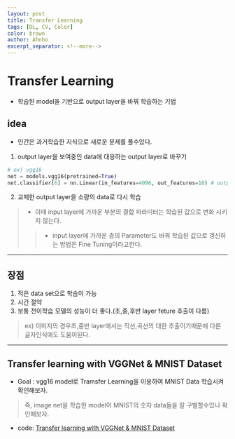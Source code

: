 ```yaml
---
layout: post
title: Transfer Learning 
tags: [DL, CV, Color]
color: brown
author: Ahnho
excerpt_separator: <!--more-->
---
```


# Transfer Learning 
- 학습된 model을 기반으로 output layer을 바꿔 학습하는 기법

<!--more-->

## idea 
- 인간은 과거학습한 지식으로 새로운 문제를 풀수있다.

1. output layer을 보여중인 data에 대응하는 output layer로 바꾸기
```python
# ex) vgg16
net = models.vgg16(pretrained=True)
net.classifier[6] = nn.Linear(in_features=4096, out_features=10) # output layer 
```

2. 교체한 output layer을 소량의 data로 다시 학습 
> - 이때 input layer에 가까운 부분의 결합 파라미터는 학습된 값으로 변화 시키지 않는다.
>> - input layer에 가까운 층의 Parameter도 바꿔 학습된 값으로 갱신하는 방법은 Fine Tuning이라고한다.

---

## 장점
1. 적은 data set으로 학습이 가능
2. 시간 절약
3. 보통 전이학습 모델의 성능이 더 좋다.(초,중,후반 layer feture 추출이 다름)
> ex) 이미지의 경우초,중반 layer에서는 직선,곡선의 대한 추출이기때문에 다른 글자인식에도 도움이된다.

---

## Transfer learning with VGGNet & MNIST Dataset

- Goal :  vgg16 model로 Tramsfer Learning을 이용하여 MNIST Data 학습시켜 확인해보자.
> 즉, image net을 학습한 model이 MNIST의 숫자 data들을 잘 구별할수있나 확인해보자.


- code: [Transfer learning with VGGNet & MNIST Dataset](https://github.com/Ahnho/DeepLeaning_PJ/blob/main/Transfer_Leaning/Transfer_MNIST.ipynb) 
